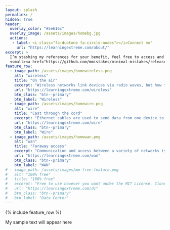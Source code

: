 ```yaml
---
layout: splash
permalink: /
hidden: true
header:
  overlay_color: "#5e616c"
  overlay_image: /assets/images/homebg.jpg
  actions:
   - label: <i class="fa-duotone fa-circle-nodes"></i>Connect me"  
     url: "https://learningextreme.com/about/"
excerpt: >
  I’m stashing my references for your benefit, feel free to access and comment for correction<br />
  <small><a href="https://github.com/mmistakes/minimal-mistakes/releases/tag/4.24.0">Latest release v4.24.0</a></small>
feature_row:
  - image_path: /assets/images/homewireless.png
    alt: "wireless"
    title: "On the air"
    excerpt: "Wireless networks link devices via radio waves, but how they function is a mystery"
    url: "https://learningextreme.com/wireless"
    btn_class: "btn--primary"
    btn_label: "Wireless"
  - image_path: /assets/images/homewire.png
    alt: "wire"
    title: "Cast through the cord"
    excerpt: "Ethernet cables are used to send data from one device to another or across the Internet"
    url: "https://learningextreme.com/wire"
    btn_class: "btn--primary"
    btn_label: "Wire"
  - image_path: /assets/images/homewan.png
    alt: "wan"
    title: "Faraway access"
    excerpt: "Communication and access between a variety of networks is available, and security is a must"
    url: "https://learningextreme.com/wan"
    btn_class: "btn--primary"
    btn_label: "WAN"      
# - image_path: /assets/images/mm-free-feature.png
#   alt: "100% free"
#   title: "100% free"
#   excerpt: "Free to use however you want under the MIT License. Clone it, fork it, customize it... whatever!"
#   url: "https://learningextreme.com/dc"
#   btn_class: "btn--primary"
#   btn_label: "Data Center"    
---
```


{% include feature_row %}

My sample text will appear here